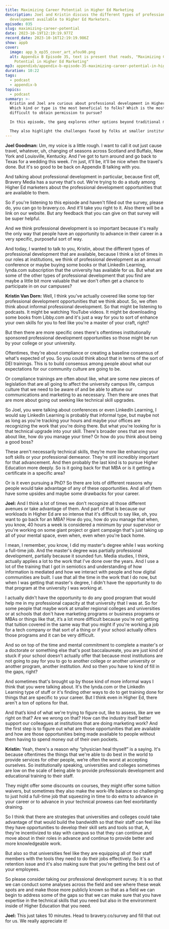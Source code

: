 ```yaml
---
title: Maximizing Career Potential in Higher Ed Marketing
description: Joel and Kristin discuss the different types of professional
  development available to Higher Ed Marketers.
episode: 035
slug: maximizing-career-potential
date: 2023-10-19T12:19:19.977Z
record_date: 2023-10-16T12:19:19.986Z
show: appb
cover:
  image: app_b_ep35_cover_art_afou90.png
  alt: Appendix B Episode 35, text is present that reads, "Maximizing Career
    Potential in Higher Ed Marketing"
mp3: appendixb/appendix-b-episode-35-maximizing-career-potential-in-higher-ed-marketing.mp3
duration: 10:22
tags:
  - podcast
  - appendix-b
topics:
  - podcast
summary: >-
  Kristin and Joel are curious about professional development in Higher Ed.
  Which kind or type is the most beneficial to folks? Which is the most
  difficult to obtain permission to pursue?

  In this episode, the gang explores other options beyond traditional methods, such as informal learning through podcasts and YouTube videos, institutionally sponsored programs, compliance training, technical skill upgrades, and personal development like pursuing advanced degrees. 

  They also highlight the challenges faced by folks at smaller institutions and emphasize the importance of improving support and access to professional growth opportunities. 
---
```

**Joel Goodman:**
Um, my voice is a little rough. I want to call it out just cause travel, whatever, uh, changing of seasons across Scotland and Buffalo, New York and Louisville, Kentucky. And I've got to turn around and go back to Texas for a wedding this week. I'm just, it'll be, it'll be nice when the travel's done. But it's so good to be back on Appendix B talking with you.

And talking about professional development in particular, because first off, Bravery Media has a survey that's out. We're trying to do a study among Higher Ed marketers about the professional development opportunities that are available to them.

So if you're listening to this episode and haven't filled out the survey, please do, you can go to bravery.co. And it'll take you right to it. Also there will be a link on our website. But any feedback that you can give on that survey will be super helpful.

And we think professional development is so important because it's really the only way that people have an opportunity to advance in their career in a very specific, purposeful sort of way.

And today, I wanted to talk to you, Kristin, about the different types of professional development that are available, because I think a lot of times in our roles at institutions, we think of professional development as an annual conference or maybe buying some books or that LinkedIn Learning, lynda.com subscription that the university has available for us. But what are some of the other types of professional development that you find are maybe a little bit more valuable that we don't often get a chance to participate in on our campuses?

**Kristin Van Dorn:**
Well, I think you've actually covered like some top tier professional development opportunities that we think about. So, we often think about informal professional development. So that might be listening to podcasts. It might be watching YouTube videos. It might be downloading some books from Libby.com and it's just a way for you to sort of enhance your own skills for you to feel like you're a master of your craft, right?

But then there are more specific ones there's oftentimes institutionally sponsored professional development opportunities so those might be run by your college or your university.

Oftentimes, they're about compliance or creating a baseline consensus of what's expected of you. So you could think about that in terms of the sort of DEI trainings. This is to build consensus among people about what our expectations for our community culture are going to be.

Or compliance trainings are often about like, what are some new pieces of legislation that are all going to affect the university campus life, campus culture that we need to be aware of and be able to attune our communications and marketing to as necessary. Then there are ones that are more about going out seeking like technical skill upgrades.

So Joel, you were talking about conferences or even LinkedIn Learning, I would say LinkedIn Learning is probably that informal type, but maybe not as long as you're tracking your hours and maybe your offices are recognizing the work that you're doing there. But what you're looking for is that technical upgrade into your skill. There's broader ones that are more about like, how do you manage your time? Or how do you think about being a good boss?

These aren't necessarily technical skills, they’re more like enhancing your soft skills or your professional demeanor. They're still incredibly important for that advancement. And then probably the last kind is to pursue Higher Education more deeply. So is it going back for that MBA or is it getting a certificate in a specific area?

Or is it even pursuing a PhD? So there are lots of different reasons why people would take advantage of any of these opportunities. And all of them have some upsides and maybe some drawbacks for your career.

**Joel:**
And I think a lot of times we don't recognize all those different avenues or take advantage of them. And part of that is because our workloads in Higher Ed are so intense that it's difficult to say like, oh, you want to go back for an MBA? How do you, how do you manage that when, you know, 40 hours a week is considered a minimum by your supervisor or you're working on some giant project or giant campaign that's just taking up all of your mental space, even when, even when you're back home.

I mean, I remember, you know, I did my master's degree while I was working a full-time job. And the master's degree was partially professional development, partially because it sounded fun. Media studies, I think, actually applies a lot to the work that I've done over the years. And I use a lot of the training that I got in semiotics and understanding of how information is mediated and how we interact with people and how digital communities are built. I use that all the time in the work that I do now, but when I was getting that master's degree, I didn't have the opportunity to do that program at the university I was working at.

I actually didn't have the opportunity to do any good program that would help me in my professional capacity at that university that I was at. So for some people that maybe work at smaller regional colleges and universities or at schools that don't have marketing programs or business programs or MBAs or things like that, it’s a lot more difficult because you're not getting that tuition covered in the same way that you might if you're working a job for a tech company or that sort of a thing or if your school actually offers those programs and it can be very difficult.

And so on top of the time and mental commitment to complete a master's or a doctorate or something else that's post baccalaureate, you are just kind of stuck if your school doesn't actually offer that because most institutions are not going to pay for you to go to another college or another university or another program, another institution. And so then you have to kind of fill in the gaps, right?

And sometimes that's brought up by those kind of more informal ways I think that you were talking about. It's the lynda.com or the LinkedIn Learning type of stuff or it's finding other ways to do to get training done for things that are specific to your career. But I think even in Higher Ed, there aren't a ton of options for that.

And that’s kind of what we're trying to figure out, like to assess, like are we right on that? Are we wrong on that? How can the industry itself better support our colleagues at institutions that are doing marketing work? And the first step is to figure out what are those opportunities that are available and how are those opportunities being made available to people without them having to spend money out of their own pockets.

**Kristin:**
Yeah, there's a reason why “physician heal thyself” is a saying. It's because oftentimes the things that we're able to do best in the world to provide services for other people, we’re often the worst at accepting ourselves. So institutionally speaking, universities and colleges sometimes are low on the scale of being able to provide professionals development and educational training to their staff.

They might offer some discounts on courses, they might offer some tuition waivers, but sometimes they also make the work-life balance so challenging to just hold a full-time job that squeezing in time to do extra to advance in your career or to advance in your technical prowess can feel exorbitantly draining.

So I think that there are strategies that universities and colleges could take advantage of that would build the bandwidth so that their staff can feel like they have opportunities to develop their skill sets and tools so that, A, they're incentivized to stay with campus so that they can continue and move about in their roles in advance and continue to provide better and more knowledgeable work.

But also so that universities feel like they are equipping all of their staff members with the tools they need to do their jobs effectively. So it's a retention issue and it's also making sure that you're getting the best out of your employees.

So please consider taking our professional development survey. It is so that we can conduct some analyses across the field and see where these weak spots are and make those more publicly known so that as a field we can begin to address some of the gaps so that we can make sure that you have expertise in the technical skills that you need but also in the environment inside of Higher Education that you need.

**Joel:**
This just takes 10 minutes. Head to bravery.co/survey and fill that out for us. We really appreciate it!